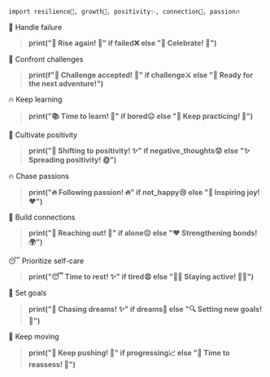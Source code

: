 
```sh
import resilience🌟, growth🌱, positivity✨, connection🤝, passion🔥
```

🌈 Handle failure

>**print("🛑 Rise again! 🚀" if failed❌ else "🎉 Celebrate! 🎊")**

💪 Confront challenges

>**print(f"💪 Challenge accepted! 🌟" if challenge⚔ else "🔄 Ready for the next adventure!")**

🔥 Keep learning

>**print("📚 Time to learn! 🌱" if bored😐 else "🔧 Keep practicing! 💪")**

🌟 Cultivate positivity

>**print("🌈 Shifting to positivity! ✨" if negative_thoughts😟 else "✨ Spreading positivity! 🌞")**

🔥 Chase passions

>**print("🔥 Following passion! 🔥" if not_happy😢 else "🌟 Inspiring joy! ❤")**

🤝 Build connections

>**print("🤝 Reaching out! 🔗" if alone😔 else "❤ Strengthening bonds! 🌍")**

😴 Prioritize self-care

>**print("😴 Time to rest! ✨" if tired😩 else "🏃‍♂ Staying active! 🚴‍♀")**

🌠 Set goals

>**print("🌠 Chasing dreams! ✨" if dreams💭 else "🔍 Setting new goals! 🚀")**

🚀 Keep moving

>**print("🚀 Keep pushing! 💪" if progressing📈 else "🔄 Time to reassess! 🧠")**

